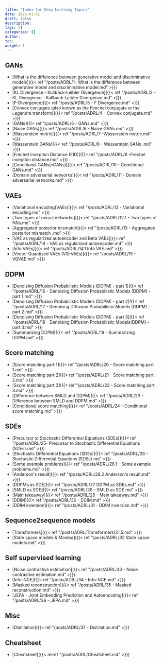 ```yaml
---
title: "Index for Deep Learning Topics"
date: 2025-01-01
draft: false
description:
tags: []
categories: []
author:
toc:
weight: 1
---
```


## GANs
- [What is the difference between generative model and discriminative models]({{< ref "/posts/ADRL/1- What is the difference between generative model and discriminative model.md" >}})
- [KL Divergence - Kullback-Leibler Divergence]({{< ref "/posts/ADRL/2 - KL Divergence - Kullback-Leibler Divergence.md" >}})
- [F-Divergence]({{< ref "/posts/ADRL/3 - F Divergence.md" >}})
- [Convex conjugate (also known as the Fenchel conjugate or the Legendre transform)]({{< ref "/posts/ADRL/4 - Convex conjugate.md" >}})
- [GANs]({{< ref "/posts/ADRL/5 - GANs.md" >}})
- [Naive GANs]({{< ref "/posts/ADRL/6 - Naive GANs.md" >}})
- [Wasserstein metric]({{< ref "/posts/ADRL/7 -Wasserstein metric.md" >}})
- [Wasserstein GANs]({{< ref "/posts/ADRL/8 - Wasserstein GANs .md" >}})
- [Frechet Inception Distance (FID)]({{< ref "/posts/ADRL/9 -Frechet inception distance.md" >}})
- [Conditional GANs(cGANs)]({{< ref "/posts/ADRL/10 - Conditional GANs.md" >}})
- [Domain adversarial networks]({{< ref "/posts/ADRL/11 - Domain adversarial networks.md" >}})

## VAEs
- [Variational encoding(VAEs)]({{< ref "/posts/ADRL/12 - Variational encoding.md" >}})
- [Two types of neural networks]({{< ref "/posts/ADRL/12.1 - Two types of NNs.md" >}})
- [Aggregated posterior mismatch]({{< ref "/posts/ADRL/13 - Aggregated posterior mismatch .md" >}})
- [VAE as regularized autoencoder and Beta VAEs]({{< ref "/posts/ADRL/14 - VAE as regularized autoencoder.md" >}})
- [Info VAEs]({{< ref "/posts/ADRL/14.1 Info VAE.md" >}})
- [Vector Quantized VAEs (VQ-VAEs)]({{< ref "/posts/ADRL/15 - VQVAE.md" >}})

## DDPM
- [Denoising Diffusion Probabilistic Models (DDPM) - part 1]({{< ref "/posts/ADRL/16 - Denoising Diffusion Probabilistic Models (DDPM) - part 1.md" >}})
- [Denoising Diffusion Probabilistic Models (DDPM) - part 2]({{< ref "/posts/ADRL/17 - Denoising Diffusion Probabilistic Models (DDPM) - part 2.md" >}})
- [Denoising Diffusion Probabilistic Models (DDPM) - part 3]({{< ref "/posts/ADRL/18 - Denoising Diffusion Probabilistic Models(DDPM) - part 3.md" >}})
- [Summarizing DDPM]({{< ref "/posts/ADRL/19 - Summarizing DDPM.md" >}})

## Score matching
- [Score matching part 1]({{< ref "/posts/ADRL/20 - Score matching part 1.md" >}})
- [Score matching part 2]({{< ref "/posts/ADRL/21 - Score matching part 2.md" >}})
- [Score matching part 3]({{< ref "/posts/ADRL/22 - Score matching part 3.md" >}})
- [Difference between SMLD and DDPM]({{< ref "/posts/ADRL/23 - Difference between SMLD and DDPM.md" >}})
- [Conditional score matching]({{< ref "/posts/ADRL/24 - Conditional score matching.md" >}})

## SDEs
- [Precursor to Stochastic Differential Equations (SDEs)]({{< ref "/posts/ADRL/25- Precursor to Stochastic Differential Equations (SDEs).md" >}})
- [Stochastic Differential Equations (SDEs)]({{< ref "/posts/ADRL/26 - Stochastic Differential Equations (SDEs).md" >}})
- [Some example problems]({{< ref "/posts/ADRL/26.1 - Some example problems.md" >}})
- [Anderson's result]({{< ref "/posts/ADRL/26.2 Anderson's result.md" >}})
- [DDPMs as SDE]({{< ref "/posts/ADRL/27 DDPM as SDEs.md" >}})
- [SMLD as SDE]({{< ref "/posts/ADRL/28 - SMLD as SDE.md" >}})
- [Main takeaway]({{< ref "/posts/ADRL/29 - Main takeaway.md" >}})
- [DDIM]({{< ref "/posts/ADRL/30 - DDIM.md" >}})
- [DDIM inversion]({{< ref "/posts/ADRL/31 - DDIM inversion.md" >}})
  
## Sequence2sequence models
- [Transformers]({{< ref "/posts/ADRL/Transformers/31.5.md" >}})
- [State space models & Mamba]({{< ref "/posts/ADRL/32 State space models.md" >}})

## Self supervised learning
- [Noise contrastive estimation]({{< ref "/posts/ADRL/33 - Noise contrastive estimation.md" >}})
- [Info-NCE]({{< ref "/posts/ADRL/34 - Info-NCE.md" >}})
- [Masked reconstruction]({{< ref "/posts/ADRL/35 - Masked reconstruction.md" >}})
- [JEPA - Joint Embedding Prediction and Autoencoding]({{< ref "/posts/ADRL/36 - JEPA.md" >}})

## Misc
- [Distillation]({{< ref "/posts/ADRL/37 - Distillation.md" >}})

## Cheatsheet
- [Cheatsheet]({{< relref "/posts/ADRL/Cheatsheet.md" >}})
